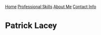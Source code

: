 <!DOCTYPE html>
<html>
<title>Patrick Lacey Home</title>
<meta charset="UTF-8">
<meta name="viewport" content="width=device-width, initial-scale=1">
<meta http-equiv="X-UA-Compatible" content="ie=edge">
<LINK rel="stylesheet" type="text/css" href="nav.css">
<link rel="stylesheet" href="css1.css">
<link rel='stylesheet' href='css2.css'>
<link rel="stylesheet" href="css3.css">
<style>
html,body,h1,h2,h3,h4,h5,h6 {font-family: "Roboto", sans-serif}
</style>
<body class="w3-light-grey">

<!-- top nav bar -->
<div class="topnav">
  <a class="active" href="index.md">Home</a>
  <a href="pro.md">Professional Skills</a>
  <a href="about.md">About Me</a>
  <a href="contact.md">Contact Info</a>
</div>

<div class="w3-content w3-margin-top" style="max-width:1400px;"></div>

<head>

<h1>Patrick Lacey</h1>

</head>

<!-- comments -->

</body>
</html> 